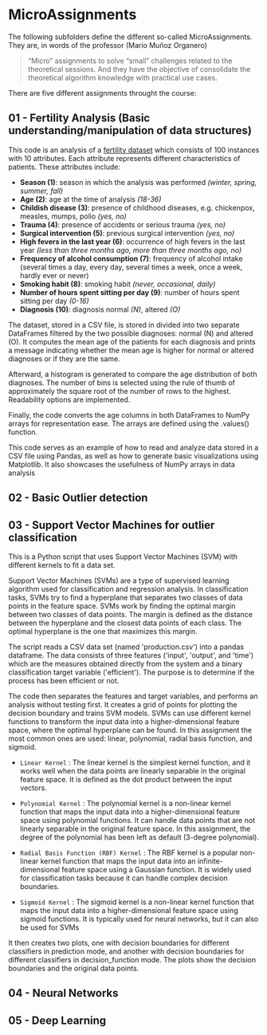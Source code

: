 # MicroAssignments

The following subfolders define the different so-called MicroAssignments. They are, in words of the professor (Mario Muñoz Organero)
> “Micro” assignments to solve “small” challenges related to the theoretical sessions.
And they have the objective of consolidate the theoretical algorithm knowledge with practical use cases.

There are five different assignments throught the course:

## 01 - Fertility Analysis (Basic understanding/manipulation of data structures)

This code is an analysis of a [fertility dataset](https://datahub.io/machine-learning/fertility) which consists of 100 instances with 10 attributes. Each attribute represents different characteristics of patients. These attributes include:

- **Season (1)**: season in which the analysis was performed *(winter, spring, summer, fall)*
- **Age (2)**: age at the time of analysis *(18-36)*
- **Childish disease (3)**: presence of childhood diseases, e.g. chickenpox, measles, mumps, polio *(yes, no)*
- **Trauma (4)**: presence of accidents or serious trauma *(yes, no)*
- **Surgical intervention (5)**: previous surgical intervention *(yes, no)*
- **High fevers in the last year (6)**: occurrence of high fevers in the last year *(less than three months ago, more than three months ago, no)*
- **Frequency of alcohol consumption (7)**: frequency of alcohol intake (several times a day, every day, several times a week, once a week, hardly ever or never)
- **Smoking habit (8)**: smoking habit *(never, occasional, daily)*
- **Number of hours spent sitting per day (9)**: number of hours spent sitting per day *(0-16)*
- **Diagnosis (10)**: diagnosis normal *(N)*, altered *(O)*

The dataset, stored in a CSV file, is stored in divided into two separate DataFrames filtered by the two possible diagnoses: normal (N) and altered (O). It computes the mean age of the patients for each diagnosis and prints a message indicating whether the mean age is higher for normal or altered diagnoses or if they are the same.

Afterward, a histogram is generated to compare the age distribution of both diagnoses. The number of bins is selected using the rule of thumb of approximately the square root of the number of rows to the highest. Readability options are implemented.

Finally, the code converts the age columns in both DataFrames to NumPy arrays for representation ease. The arrays are defined using the .values() function.

This code serves as an example of how to read and analyze data stored in a CSV file using Pandas, as well as how to generate basic visualizations using Matplotlib. It also showcases the usefulness of NumPy arrays in data analysis

## 02 - Basic Outlier detection

## 03 - Support Vector Machines for outlier classification

This is a Python script that uses Support Vector Machines (SVM) with different kernels to fit a data set.

Support Vector Machines (SVMs) are a type of supervised learning algorithm used for classification and regression analysis. In classification tasks, SVMs try to find a hyperplane that separates two classes of data points in the feature space. SVMs work by finding the optimal margin between two classes of data points. The margin is defined as the distance between the hyperplane and the closest data points of each class. The optimal hyperplane is the one that maximizes this margin.

The script reads a CSV data set (named 'production.csv') into a pandas dataframe. The data consists of three features ('input', 'output', and 'time') which are the measures obtained directly from the system and a binary classification target variable ('efficient'). The purpose is to determine if the process has been efficient or not.

The code then separates the features and target variables, and performs an analysis without testing first. It creates a grid of points for plotting the decision boundary and trains SVM models. SVMs can use different kernel functions to transform the input data into a higher-dimensional feature space, where the optimal hyperplane can be found. In this assignment the most common ones are used: linear, polynomial, radial basis function, and sigmoid.

- `Linear Kernel` : The linear kernel is the simplest kernel function, and it works well when the data points are linearly separable in the original feature space. It is defined as the dot product between the input vectors.

- `Polynomial Kernel` : The polynomial kernel is a non-linear kernel function that maps the input data into a higher-dimensional feature space using polynomial functions. It can handle data points that are not linearly separable in the original feature space. In this assignment, the degree of the polynomial has been left as default (3-degree polynomial).

- `Radial Basis Function (RBF) Kernel` : The RBF kernel is a popular non-linear kernel function that maps the input data into an infinite-dimensional feature space using a Gaussian function. It is widely used for classification tasks because it can handle complex decision boundaries.

- `Sigmoid Kernel` : The sigmoid kernel is a non-linear kernel function that maps the input data into a higher-dimensional feature space using sigmoid functions. It is typically used for neural networks, but it can also be used for SVMs

It then creates two plots, one with decision boundaries for different classifiers in prediction mode, and another with decision boundaries for different classifiers in decision_function mode. The plots show the decision boundaries and the original data points.

## 04 - Neural Networks

## 05 - Deep Learning


